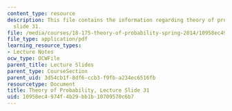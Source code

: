 ```yaml
---
content_type: resource
description: This file contains the information regarding theory of probability, lecture
  slide 31.
file: /media/courses/18-175-theory-of-probability-spring-2014/10958ec4974f4b29bb1b10709570c6b7_MIT18_175S14_Lecture31.pdf
file_type: application/pdf
learning_resource_types:
- Lecture Notes
ocw_type: OCWFile
parent_title: Lecture Slides
parent_type: CourseSection
parent_uid: 3d54cb1f-8df6-ccb3-f9fb-a234ec6516fb
resourcetype: Document
title: Theory of Probability, Lecture Slide 31
uid: 10958ec4-974f-4b29-bb1b-10709570c6b7
---
```


